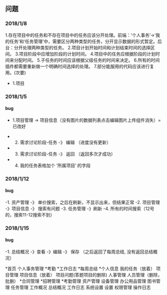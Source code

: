 ## 问题

### 2018/1/8

1.存在项目中的任务和不存在项目中的任务应该分开处理。前端：‘个人事务’->‘我的任务’和‘任务管理’中，需要区分两种类型的任务，分开显示数据的形式暂定。后台：分开处理两种类型的任务。
2.项目计划开始时间和计划结束时间的选择区间。
3.项目阶段中应增加阶段的计划时间。
4.项目中的任务应根据阶段的计划时间来分配时间。
5.子任务的时间应该根据父级任务的时间来决定。
6.所有的时间插件都需要重新做一个明确时间选择的处理。
7.部分能服用的代码应该进行复用。(次要)

- 1.项目

### 2018/1/5

#### bug

- 1.项目管理 -> 项目信息（没有图片的数据列表点击编辑图片上传组件消失）=
已改好

- 2. 需求讨论阶段-任务 -》 编辑 （进度没有更新）
- 3. 需求讨论阶段-任务 -》 返回 （返回多次才成功）
- 4. 我的任务表格加个 ‘所属项目’ 的字段

### 2018/1/12
#### bug
-1. 资产管理 -》 单价搜索，之后在刷新，不显示出来，但结果正常
-2. 项目管理 -》项目信息 -》 搜索有问题
-3. 任务管理 -》刷新
-4. 所有的时间搜索（12号的，搜索11-12搜索不到）

### 2018/1/15
#### bug
-1. 总结概况 -》查看 -》编辑 -》 保存 （之后返回了每周总结, 没有返回总结概况）











*首页
个人事务管理
    *考勤
    *工作日志
    *每周总结
    *个人信息
    我的任务（放着）
项目管理
    项目信息（放着）
    项目问题(答题项目的删除)
人事管理
    人员管理（删除，批删）
    *合同管理
    *招聘管理
    *考勤管理
资产管理
    设备管理
    办公用品管理
    图书管理
任务管理
工作概况
    总结概况
    工作日志
系统设置
    设置
    权限管理
    操作日志